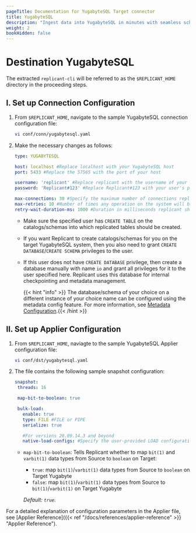 ```yaml
---
pageTitle: Documentation for YugabyteSQL Target connector
title: YugabyteSQL
description: "Ingest data into YugabyteSQL in minutes with seamless schema conversion using Arcion Yugabyte connector."
weight: 2
bookHidden: false
---
```

# Destination YugabyteSQL

The extracted `replicant-cli` will be referred to as the `$REPLICANT_HOME` directory in the proceeding steps.

## I. Set up Connection Configuration

1. From `$REPLICANT_HOME`, navigate to the sample YugabyteSQL connection configuration file:
    ```BASH
    vi conf/conn/yugabytesql.yaml
    ```
2. Make the necessary changes as follows:

    ```YAML
    type: YUGABYTESQL

    host: localhost #Replace localhost with your YugabyteSQL host
    port: 5433 #Replace the 57565 with the port of your host

    username: 'replicant' #Replace replicant with the username of your user that connects to your YugabyteSQL server
    password: 'Replicant#123' #Replace Replicant#123 with your user's password

    max-connections: 30 #Specify the maximum number of connections replicant can open in YugabyteSQL
    max-retries: 10 #Number of times any operation on the system will be re-attempted on failures.
    retry-wait-duration-ms: 1000 #Duration in milliseconds replicant should wait before performing then next retry of a failed operation
    ```
    - Make sure the specified user has `CREATE TABLE` on the catalogs/schemas into which replicated tables should be created.
    - If you want Replicant to create catalogs/schemas for you on the target YugabyteSQL system, then you also need to grant `CREATE DATABASE`/`CREATE SCHEMA` privileges to the user.
    - If this user does not have `CREATE DATABASE` privilege, then create a database manually with name `io` and grant all privileges for it to the user specified here. Replicant uses this database for internal checkpointing and metadata management.  

        {{< hint "info" >}} The database/schema of your choice on a different instance of your choice name can be configured using the metadata config feature. For more information, see [Metadata Configuration](/docs/references/metadata-reference).{{< /hint >}}


## II. Set up Applier Configuration

1.  From `$REPLICANT_HOME`, naviagte to the sample YugabyteSQL Applier configuration file:

    ```BASH
    vi conf/dst/yugabytesql.yaml
    ```
2. The file contains the following sample snapshot configuration:

    ```YAML
    snapshot:
     threads: 16

     map-bit-to-boolean: true

     bulk-load:
       enable: true
       type: FILE #FILE or PIPE
       serialize: true

       #For versions 20.09.14.3 and beyond
       native-load-configs: #Specify the user-provided LOAD configuration string which will be appended to the s3 specific LOAD SQL command
    ```

      - `map-bit-to-boolean`: Tells Replicant whether to map `bit(1)` and `varbit(1)` data types from Source to `boolean` on Target:

        - `true`: map `bit(1)`/`varbit(1)` data types from Source to `boolean` on Target Yugabyte
        - `false`: map `bit(1)`/`varbit(1)` data types from Source to `bit(1)`/`varbit(1)` on Target Yugabyte

        *Default: `true`.*

For a detailed explanation of configuration parameters in the Applier file, see [Applier Reference]({{< ref "/docs/references/applier-reference" >}} "Applier Reference").
